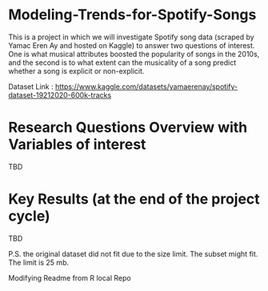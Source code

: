 # Modeling-Trends-for-Spotify-Songs
This is a project in which we will investigate Spotify song data (scraped by Yamac Eren Ay and hosted on Kaggle) to answer two questions of interest. One is what musical attributes boosted the popularity of songs in the 2010s, and the second is to what extent can the musicality of a song predict whether a song is explicit or non-explicit. 

Dataset Link : https://www.kaggle.com/datasets/yamaerenay/spotify-dataset-19212020-600k-tracks

# Research Questions Overview with Variables of interest

TBD

# Key Results (at the end of the project cycle)

TBD


P.S. the original dataset did not fit due to the size limit. The subset might fit. The limit is 25 mb.

Modifying Readme from R local Repo